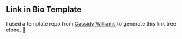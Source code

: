 ## Link in Bio Template

I used a template repo from [Cassidy Williams](https://www.linkedin.com/in/cassidoo/) to generate this link tree clone. 👀
